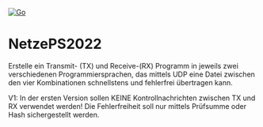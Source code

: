 [![Go](https://github.com/SaTae66/NetzePS2022/actions/workflows/go.yml/badge.svg?branch=main)](https://github.com/SaTae66/NetzePS2022/actions/workflows/go.yml)
# NetzePS2022
Erstelle ein Transmit- (TX) und Receive-(RX) Programm in jeweils zwei verschiedenen Programmiersprachen, das mittels UDP eine Datei zwischen den vier Kombinationen schnellstens und fehlerfrei übertragen kann.

V1:
In der ersten Version sollen KEINE Kontrollnachrichten zwischen TX und RX verwendet werden!
Die Fehlerfreiheit soll nur mittels Prüfsumme oder Hash sichergestellt werden.
